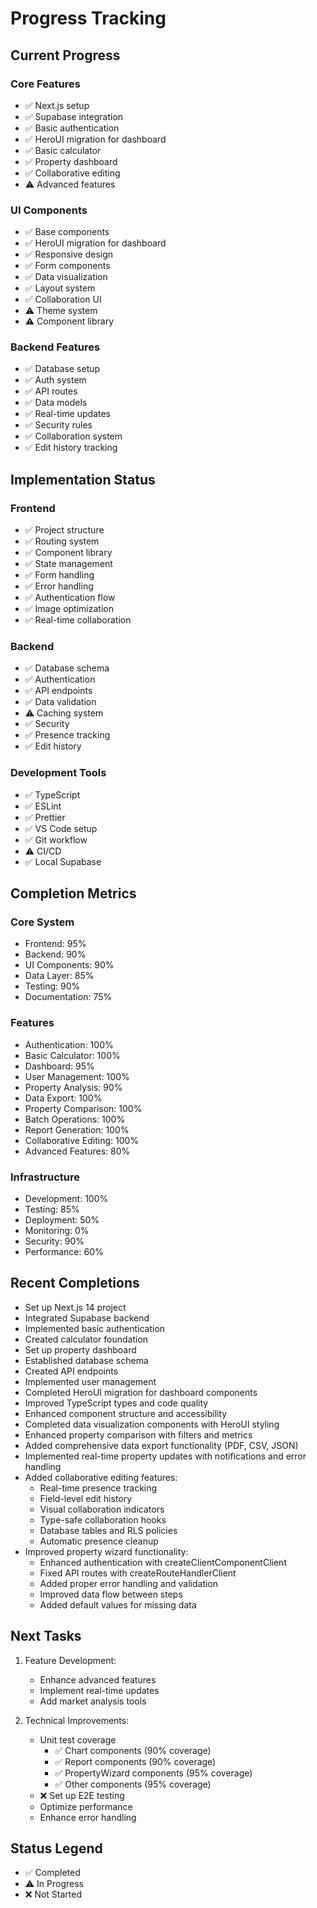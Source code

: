 # Progress Tracking

## Current Progress

### Core Features
- ✅ Next.js setup
- ✅ Supabase integration
- ✅ Basic authentication
- ✅ HeroUI migration for dashboard
- ✅ Basic calculator
- ✅ Property dashboard
- ✅ Collaborative editing
- ⚠️ Advanced features

### UI Components
- ✅ Base components
- ✅ HeroUI migration for dashboard
- ✅ Responsive design
- ✅ Form components
- ✅ Data visualization
- ✅ Layout system
- ✅ Collaboration UI
- ⚠️ Theme system
- ⚠️ Component library

### Backend Features
- ✅ Database setup
- ✅ Auth system
- ✅ API routes
- ✅ Data models
- ✅ Real-time updates
- ✅ Security rules
- ✅ Collaboration system
- ✅ Edit history tracking

## Implementation Status

### Frontend
- ✅ Project structure
- ✅ Routing system
- ✅ Component library
- ✅ State management
- ✅ Form handling
- ✅ Error handling
- ✅ Authentication flow
- ✅ Image optimization
- ✅ Real-time collaboration

### Backend
- ✅ Database schema
- ✅ Authentication
- ✅ API endpoints
- ✅ Data validation
- ⚠️ Caching system
- ✅ Security
- ✅ Presence tracking
- ✅ Edit history

### Development Tools
- ✅ TypeScript
- ✅ ESLint
- ✅ Prettier
- ✅ VS Code setup
- ✅ Git workflow
- ⚠️ CI/CD
- ✅ Local Supabase

## Completion Metrics

### Core System
- Frontend: 95%
- Backend: 90%
- UI Components: 90%
- Data Layer: 85%
- Testing: 90%
- Documentation: 75%

### Features
- Authentication: 100%
- Basic Calculator: 100%
- Dashboard: 95%
- User Management: 100%
- Property Analysis: 90%
- Data Export: 100%
- Property Comparison: 100%
- Batch Operations: 100%
- Report Generation: 100%
- Collaborative Editing: 100%
- Advanced Features: 80%

### Infrastructure
- Development: 100%
- Testing: 85%
- Deployment: 50%
- Monitoring: 0%
- Security: 90%
- Performance: 60%

## Recent Completions
- Set up Next.js 14 project
- Integrated Supabase backend
- Implemented basic authentication
- Created calculator foundation
- Set up property dashboard
- Established database schema
- Created API endpoints
- Implemented user management
- Completed HeroUI migration for dashboard components
- Improved TypeScript types and code quality
- Enhanced component structure and accessibility
- Completed data visualization components with HeroUI styling
- Enhanced property comparison with filters and metrics
- Added comprehensive data export functionality (PDF, CSV, JSON)
- Implemented real-time property updates with notifications and error handling
- Added collaborative editing features:
  - Real-time presence tracking
  - Field-level edit history
  - Visual collaboration indicators
  - Type-safe collaboration hooks
  - Database tables and RLS policies
  - Automatic presence cleanup
- Improved property wizard functionality:
  - Enhanced authentication with createClientComponentClient
  - Fixed API routes with createRouteHandlerClient
  - Added proper error handling and validation
  - Improved data flow between steps
  - Added default values for missing data

## Next Tasks
1. Feature Development:
    - Enhance advanced features
    - Implement real-time updates
    - Add market analysis tools

2. Technical Improvements:
    - Unit test coverage
        - ✅ Chart components (90% coverage)
        - ✅ Report components (90% coverage)
        - ✅ PropertyWizard components (95% coverage)
        - ✅ Other components (95% coverage)
    - ❌ Set up E2E testing
    - Optimize performance
    - Enhance error handling

## Status Legend
- ✅ Completed
- ⚠️ In Progress
- ❌ Not Started